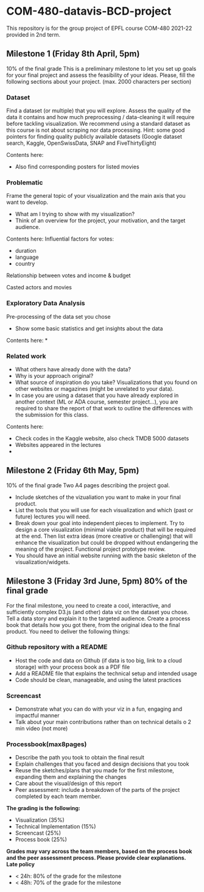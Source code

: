 # COM-480-datavis-BCD-project
This repository is for the group project of EPFL course COM-480 2021-22 provided in 2nd term.

## Milestone 1 (Friday 8th April, 5pm) 
10% of the final grade
This is a preliminary milestone to let you set up goals for your final project and assess the feasibility of your ideas. Please, fill the following sections about your project.
(max. 2000 characters per section)
### Dataset
Find a dataset (or multiple) that you will explore. Assess the quality of the data it contains and how much preprocessing / data-cleaning it will require before tackling visualization. We recommend using a standard dataset as this course is not about scraping nor data processing.
Hint: some good pointers for finding quality publicly available datasets (Google dataset search, Kaggle, OpenSwissData, SNAP and FiveThirtyEight)

Contents here:
* Also find corresponding posters for listed movies

### Problematic
Frame the general topic of your visualization and the main axis that you want to develop.
* What am I trying to show with my visualization?
* Think of an overview for the project, your motivation, and the target audience.

Contents here:
Influential factors for votes:
* duration
* language
* country

Relationship between votes and income & budget

Casted actors and movies
### Exploratory Data Analysis
Pre-processing of the data set you chose
* Show some basic statistics and get insights about the data

Contents here:
* 
### Related work
* What others have already done with the data?
* Why is your approach original?
* What source of inspiration do you take? Visualizations that you found on other websites or magazines (might be unrelated to your data).
* In case you are using a dataset that you have already explored in another context (ML or ADA course, semester project...), you are required to share the report of that work to outline the differences with the submission for this class.

Contents here:
* Check codes in the Kaggle website, also check TMDB 5000 datasets
* Websites appeared in the lectures
* 

## Milestone 2 (Friday 6th May, 5pm)
10% of the final grade
Two A4 pages describing the project goal.
* Include sketches of the vizualiation you want to make in your final product.
* List the tools that you will use for each visualization and which (past or future)
lectures you will need.
* Break down your goal into independent pieces to implement. Try to design a core visualization (minimal viable product) that will be required at the end. Then list extra ideas (more creative or challenging) that will enhance the visualization but could be dropped without endangering the meaning of the project.
Functional project prototype review.
* You should have an initial website running with the basic skeleton of the visualization/widgets.
 
## Milestone 3 (Friday 3rd June, 5pm) 80% of the final grade
For the final milestone, you need to create a cool, interactive, and sufficiently complex D3.js (and other) data viz on the dataset you chose. Tell a data story and explain it to the targeted audience. Create a process book that details how you got there, from the original idea to the final product.
You need to deliver the following things:
### Github repository with a README
* Host the code and data on Github (if data is too big, link to a cloud
storage) with your process book as a PDF file
* Add a README file that explains the technical setup and intended usage
* Code should be clean, manageable, and using the latest practices
### Screencast
* Demonstrate what you can do with your viz in a fun, engaging and
impactful manner
* Talk about your main contributions rather than on technical details o 2 min video (not more)
### Processbook(max8pages)
* Describe the path you took to obtain the final result
* Explain challenges that you faced and design decisions that you took 
* Reuse the sketches/plans that you made for the first milestone, expanding them and explaining the changes
* Care about the visual/design of this report
* Peer assessment: include a breakdown of the parts of the project completed by each team member.

**The grading is the following:**
* Visualization (35%)
* Technical Implementation (15%)
* Screencast (25%)
* Process book (25%)

**Grades may vary across the team members, based on the process book and the peer assessment process. Please provide clear explanations.
Late policy**
  
* < 24h: 80% of the grade for the milestone
* < 48h: 70% of the grade for the milestone
